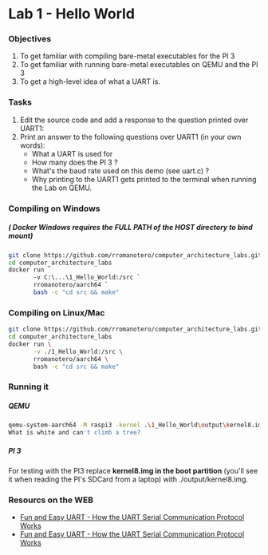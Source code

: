 # Lab 1 - Hello World

### Objectives
1. To get familiar with compiling bare-metal executables for the PI 3
2. To get familiar with running bare-metal executables on QEMU and the PI 3
3. To get a high-level idea of what a UART is.

### Tasks
1. Edit the source code and add a response to the question printed over UART1:
2. Print an answer to the following questions over UART1 (in your own words):  
    - What a UART is used for 
    - How many does the PI 3 ?
    - What's the baud rate used on this demo (see uart.c) ?
    - Why printing to the UART1 gets printed to the terminal when running the Lab on QEMU.

### Compiling on Windows
##### ( Docker Windows requires the FULL PATH of the HOST directory to bind mount)
```bash
git clone https://github.com/rromanotero/computer_architecture_labs.git
cd computer_architecture_labs
docker run `
       -v C:\...\1_Hello_World:/src `
       rromanotero/aarch64 `
       bash -c "cd src && make"
```   

### Compiling on Linux/Mac
```bash
git clone https://github.com/rromanotero/computer_architecture_labs.git
cd computer_architecture_labs
docker run \
       -v ./1_Hello_World:/src \
       rromanotero/aarch64 \
       bash -c "cd src && make"
```

### Running it
##### QEMU
```bash
qemu-system-aarch64 -M raspi3 -kernel .\1_Hello_World\output\kernel8.img -serial null -serial stdio
What is white and can't climb a tree?
```
##### PI 3
For testing with the PI3 replace **kernel8.img in the boot partition** (you'll see it when reading the PI's SDCard from a laptop) with ./output/kernel8.img.

### Resourcs on the WEB
- [Fun and Easy UART - How the UART Serial Communication Protocol Works](https://youtu.be/ZzRXKDkMBhA)
- [Fun and Easy UART - How the UART Serial Communication Protocol Works](https://youtu.be/ZzRXKDkMBhA)
